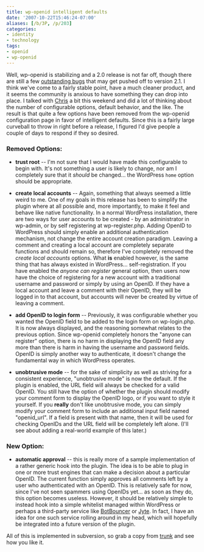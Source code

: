 ```yaml
---
title: wp-openid intelligent defaults
date: '2007-10-22T15:46:24-07:00'
aliases: [/b/3P, /p/203]
categories:
- identity
- technology
tags:
- openid
- wp-openid
---
```

Well, wp-openid is stabilizing and a 2.0 release is not far off, though there are still a few [outstanding bugs][] that
may get pushed off to version 2.1.  I think we've come to a fairly stable point, have a much cleaner product, and it
seems the community is anxious to have something they can drop into place.  I talked with [Chris][] a bit this weekend
and did a lot of thinking about the number of configurable options, default behavior, and the like.  The result is that
quite a few options have been removed from the wp-openid configuration page in favor of intelligent defaults.  Since
this is a fairly large curveball to throw in right before a release, I figured I'd give people a couple of days to
respond if they so desired.

[outstanding bugs]: http://dev.wp-plugins.org/report/9?COMPONENT=openid
[Chris]: http://factoryjoe.com/blog/

### Removed Options: ###

 - **trust root** -- I'm not sure that I would have made this configurable to begin with.  It's not something a user is
 likely to change, nor am I completely sure that it *should* be changed... the WordPress `home` option should be
 appropriate.

 - **create local accounts** -- Again, something that always seemed a little weird to me.  One of my goals in this
 release has been to simplify the plugin where at all possible and, more importantly, to make it feel and behave like
 native functionality.  In a normal WordPress installation, there are two ways for user accounts to be created - by an
 administrator in wp-admin, or by self registering at wp-register.php.  Adding OpenID to WordPress should simply enable
 an additional authentication mechanism, not change the entire account creation paradigm.  Leaving a comment and
 creating a local account are completely separate functions and should remain so, therefore I've completely removed the
 *create local accounts* options.  What **is** enabled however, is the same thing that has always existed in
 WordPress... self-registration.  If you have enabled the *anyone can register* general option, then users now have the
 choice of registering for a new account with a traditional username and password or simply by using an OpenID.  If they
 have a local account and leave a comment with their OpenID, they will be logged in to that account, but accounts will
 never be created by virtue of leaving a comment.

 - **add OpenID to login form** -- Previously, it was configurable whether you wanted the OpenID field to be added to
 the login form on wp-login.php.  It is now always displayed, and the reasoning somewhat relates to the previous option.
 Since wp-openid completely honors the "anyone can register" option, there is no harm in displaying the OpenID field any
 more than there is harm in having the username and password fields.  OpenID is simply another way to authenticate, it
 doesn't change the fundamental way in which WordPress operates.

 - **unobtrusive mode** -- for the sake of simplicity as well as striving for a consistent experience, "unobtrusive
 mode" is now the default.  If the plugin is enabled, the URL field will always be checked for a valid OpenID.  You
 still have the option of whether the plugin should modify your comment form to display the OpenID logo, or if you want
 to style it yourself.  If you **really** don't like unobtrusive mode, you can simply modify your comment form to
 include an additional input field named "openid_url".  If a field is present with that name, then it will be used for
 checking OpenIDs and the URL field will be completely left alone.  (I'll see about adding a real-world example of this
 later.)

### New Option: ###

- **automatic approval** -- this is really more of a sample implementation of a rather generic hook into the plugin.
The idea is to be able to plug in one or more trust engines that can make a decision about a particular OpenID.  The
current function simply approves all comments left by a user who authenticated with an OpenID.  This is relatively safe
for now, since I've not seen spammers using OpenIDs yet... as soon as they do, this option becomes useless.  However, it
should be relatively simple to instead hook into a simple whitelist managed within WordPress or perhaps a third-party
service like [BotBouncer][] or [Jyte][].  In fact, I have an idea for one such service rolling around in my head, which
will hopefully be integrated into a future version of the plugin.

[BotBouncer]: https://web.archive.org/web/20071022/http://botbouncer.com/
[Jyte]: https://web.archive.org/web/20071022/http://www.jyte.com/

All of this is implemented in subversion, so grab a copy from [trunk][] and see how you like it.

[trunk]: http://svn.wp-plugins.org/openid/trunk/
